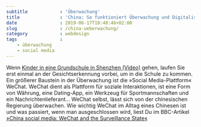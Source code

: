 ```yaml
---
subtitle            : 'Überwachung'
title               : 'China: So funktioniert Überwachung und Digitalisierung'
date                : 2019-06-17T10:40:46+02:00
slug                : /china-ueberwachung/
category            : webdesign
tags                :
    - überwachung
    - social media
---
```

Wenn [Kinder in eine Grundschule in Shenzhen (Video)](https://twitter.com/mbrennanchina/status/1139444859398320128) gehen, laufen Sie erst einmal an der Gesichtserkennung vorbei, um in die Schule zu kommen. Ein größerer Baustein in der Überwachung ist die »Social Media-Plattform« WeChat. WeChat dient als Plattform für soziale Interaktionen, ist eine Form von Währung, eine Dating-App, ein Werkzeug für Sportmannschaften und ein Nachrichtenlieferant… WeChat selbst, lässt sich von der chinesischen Regierung überwachen. Wie wichtig WeChat im Alltag eines Chinesen ist und was passiert, wenn man ausgeschlossen wird, liest Du im BBC-Artikel [»China social media: WeChat and the Surveillance State«](https://www.bbc.com/news/blogs-china-blog-48552907)
<!-- readmore -->